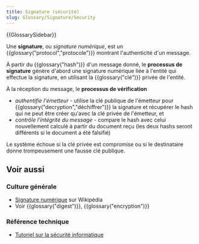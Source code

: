 ```yaml
---
title: Signature (sécurité)
slug: Glossary/Signature/Security
---
```


{{GlossarySidebar}}

Une **signature**, ou _signature numérique_, est un {{glossary("protocol","protocole")}} montrant l'authenticité d'un message.

À partir du {{glossary("hash")}} d'un message donné, le **processus de signature** génère d'abord une signature numérique liée à l'entité qui effectue la signature, en utilisant la {{glossary("clé")}} privée de l'entité.

À la réception du message, le **processus de vérification**

- _authentifie l'émetteur -_ utilise la clé publique de l'émetteur pour {{glossary("decryption","déchiffrer")}} la signature et récupérer le hash qui ne peut être créer qu'avec la clé privée de l'émetteur, et
- _contrôle l'intégrité du message -_ compare le hash avec celui nouvellement calculé à partir du document reçu (les deux hashs seront différents si le document a été falsifié)

Le système échoue si la clé privée est compromise ou si le destinataire donne trompeusement une fausse clé publique.

## Voir aussi

### Culture générale

- [Signature numérique](https://fr.wikipedia.org/wiki/Signature_numérique) sur Wikipédia
- Voir {{glossary("digest")}}, {{glossary("encryption")}}

### Référence technique

- [Tutoriel sur la sécurité informatique](/fr/Apprendre/Tutoriels/Les_bases_de_la_sécurité_informatique)
